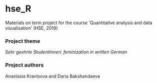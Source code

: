 # hse_R
Materials on term project for the course 'Quantitative analysis and data visualisation' (HSE, 2019)

### Project theme

*Sehr geehrte StudentInnen: feminization in written German*

### Project authors
Anastasia Kravtsova and Daria Bakshandaeva
